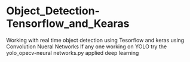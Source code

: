 # Object_Detection-Tensorflow_and_Kearas
Working with real time object detection using Tesorflow and keras using Convolution Nueral Networks
If any one working on YOLO try the yolo_opecv-neural networks.py applied deep learning
